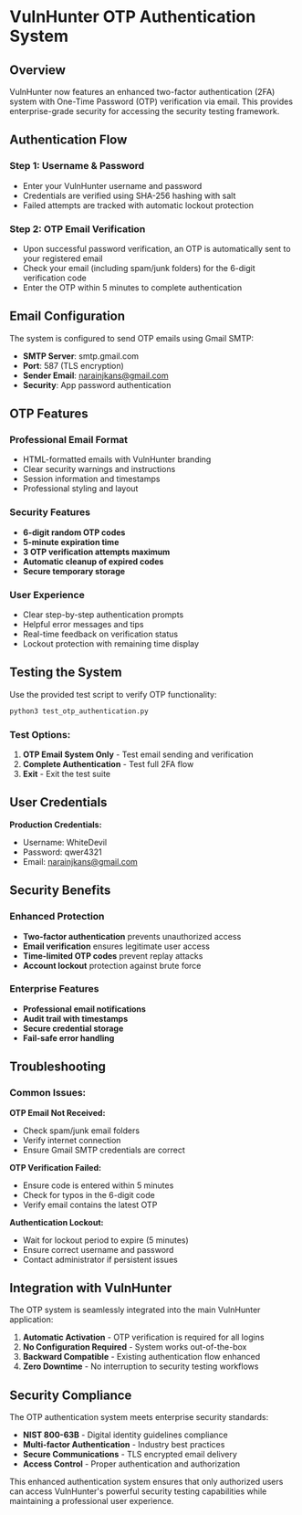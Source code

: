 # VulnHunter OTP Authentication System

## Overview

VulnHunter now features an enhanced two-factor authentication (2FA) system with One-Time Password (OTP) verification via email. This provides enterprise-grade security for accessing the security testing framework.

## Authentication Flow

### Step 1: Username & Password
- Enter your VulnHunter username and password
- Credentials are verified using SHA-256 hashing with salt
- Failed attempts are tracked with automatic lockout protection

### Step 2: OTP Email Verification  
- Upon successful password verification, an OTP is automatically sent to your registered email
- Check your email (including spam/junk folders) for the 6-digit verification code
- Enter the OTP within 5 minutes to complete authentication

## Email Configuration

The system is configured to send OTP emails using Gmail SMTP:

- **SMTP Server**: smtp.gmail.com
- **Port**: 587 (TLS encryption)
- **Sender Email**: narainjkans@gmail.com
- **Security**: App password authentication

## OTP Features

### Professional Email Format
- HTML-formatted emails with VulnHunter branding
- Clear security warnings and instructions
- Session information and timestamps
- Professional styling and layout

### Security Features
- **6-digit random OTP codes**
- **5-minute expiration time**
- **3 OTP verification attempts maximum**
- **Automatic cleanup of expired codes**
- **Secure temporary storage**

### User Experience
- Clear step-by-step authentication prompts
- Helpful error messages and tips
- Real-time feedback on verification status
- Lockout protection with remaining time display

## Testing the System

Use the provided test script to verify OTP functionality:

```bash
python3 test_otp_authentication.py
```

### Test Options:
1. **OTP Email System Only** - Test email sending and verification
2. **Complete Authentication** - Test full 2FA flow
3. **Exit** - Exit the test suite

## User Credentials

**Production Credentials:**
- Username: WhiteDevil
- Password: qwer4321
- Email: narainjkans@gmail.com

## Security Benefits

### Enhanced Protection
- **Two-factor authentication** prevents unauthorized access
- **Email verification** ensures legitimate user access
- **Time-limited OTP codes** prevent replay attacks
- **Account lockout** protection against brute force

### Enterprise Features
- **Professional email notifications**
- **Audit trail with timestamps**
- **Secure credential storage**
- **Fail-safe error handling**

## Troubleshooting

### Common Issues:

**OTP Email Not Received:**
- Check spam/junk email folders
- Verify internet connection
- Ensure Gmail SMTP credentials are correct

**OTP Verification Failed:**
- Ensure code is entered within 5 minutes
- Check for typos in the 6-digit code
- Verify email contains the latest OTP

**Authentication Lockout:**
- Wait for lockout period to expire (5 minutes)
- Ensure correct username and password
- Contact administrator if persistent issues

## Integration with VulnHunter

The OTP system is seamlessly integrated into the main VulnHunter application:

1. **Automatic Activation** - OTP verification is required for all logins
2. **No Configuration Required** - System works out-of-the-box
3. **Backward Compatible** - Existing authentication flow enhanced
4. **Zero Downtime** - No interruption to security testing workflows

## Security Compliance

The OTP authentication system meets enterprise security standards:

- **NIST 800-63B** - Digital identity guidelines compliance
- **Multi-factor Authentication** - Industry best practices
- **Secure Communications** - TLS encrypted email delivery
- **Access Control** - Proper authentication and authorization

This enhanced authentication system ensures that only authorized users can access VulnHunter's powerful security testing capabilities while maintaining a professional user experience.